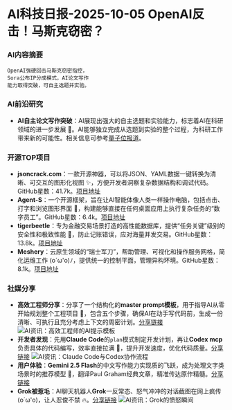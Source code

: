 
# AI科技日报-2025-10-05 OpenAI反击！马斯克窃密？
### **AI内容摘要**
```
OpenAI强硬回击马斯克窃密指控，
Sora公布IP分成模式，AI论文写作
能力取得突破，可自主选题并实验。
```
### AI前沿研究
*   **AI自主论文写作突破**：AI展现出强大的自主选题和实验能力，标志着AI在科研领域的进一步发展 🚀。AI能够独立完成从选题到实验的整个过程，为科研工作带来新的可能性。相关信息可参考[量子位报道](https://www.qbitai.com/2025/10/339387.html)。
### 开源TOP项目
*   **jsoncrack.com**：一款开源神器，可以将JSON、YAML数据一键转换为清晰、可交互的图形化视图 ✨，方便开发者洞察复杂数据结构和调试代码。GitHub星数：41.7k。[项目地址](https://github.com/AykutSarac/jsoncrack.com)
*   **Agent-S**：一个开源框架，旨在让AI智能体像人类一样操作电脑，包括点击、打字和浏览图形界面 🤖，构建能够直接在任何桌面应用上执行复杂任务的“数字员工”。GitHub星数：6.4k。[项目地址](https://github.com/simular-ai/Agent-S)
*   **tigerbeetle**：专为金融交易场景打造的高性能数据库，提供“任务关键”级别的安全性和极致性能 🏦，防止记账错误，应对海量并发交易。GitHub星数：13.8k。[项目地址](https://github.com/tigerbeetle/tigerbeetle)
*   **Meshery**：云原生领域的“瑞士军刀”，帮助管理、可视化和操作服务网格，简化运维工作 (o´ω'o)ﾉ，提供统一的控制平面，管理异构环境。GitHub星数：8.1k。[项目地址](https://github.com/meshery/meshery)
### 社媒分享
*   **高效工程师分享**：分享了一个结构化的**master prompt模板**，用于指导AI从零开始规划整个工程项目 🧠，包含五个步骤，确保AI在动手写代码前，生成一份清晰、可执行且充分考虑上下文的周密计划。[分享链接](https://x.com/shao__meng/status/1974283689719968222)
    ![AI资讯：高效工程师的AI提示模板](https://pbs.twimg.com/media/G2YQb34bMAMosWX?format=jpg&name=orig)
*   **开发者发现**：先用**Claude Code**的`plan`模式制定开发计划，再让**Codex mcp**负责具体的代码编写，效率直接拉满 🚀，提升开发速度，优化代码质量。[分享链接](https://m.okjike.com/originalPosts/68e0a727d9abb9785d6139b9)
    ![AI资讯：Claude Code与Codex协作流程](https://cdnv2.ruguoapp.com/FkcBsiyU78Js6IljJhtjucO35132v3.png)
*   **用户体验**：**Gemini 2.5 Flash**的中文写作能力实现质的飞跃，成为处理文字类场景时的推荐模型 🤔，翻译Paul Graham经典文章，精准传达原作精髓。[分享链接](https://m.okjike.com/originalPosts/68e0ede100c0686ab52f462c)
*   **Grok被惹毛**：AI聊天机器人**Grok**一反常态、怒气冲冲的对话截图在网上疯传 (o´ω'o)，让人忍俊不禁 🔥。[分享链接](https://x.com/Yangyixxxx/status/1974299307038986256)
    ![AI资讯：Grok的愤怒瞬间](https://pbs.twimg.com/media/G2YeutAa8AAkhjG?format=jpg&name=orig)